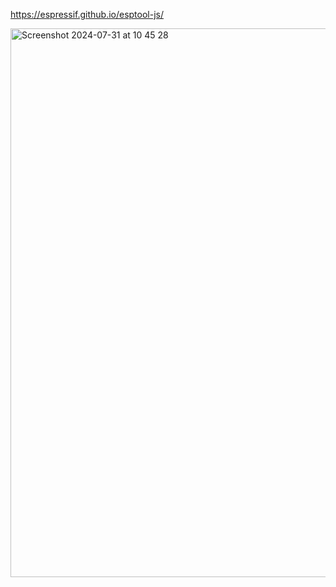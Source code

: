 https://espressif.github.io/esptool-js/

<img width="878" alt="Screenshot 2024-07-31 at 10 45 28" src="https://github.com/user-attachments/assets/07cf97db-27f1-4080-9f83-eb8b92392c3e">
